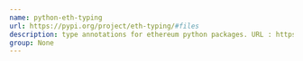 ```yaml
---
name: python-eth-typing
url: https://pypi.org/project/eth-typing/#files
description: type annotations for ethereum python packages. URL : https://pypi.org/project/eth-typing/#files Groups : None
group: None
---
```

